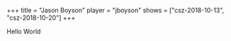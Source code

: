 +++
title = "Jason Boyson"
player = "jboyson"
shows = ["csz-2018-10-13", "csz-2018-10-20"]
+++

Hello World
